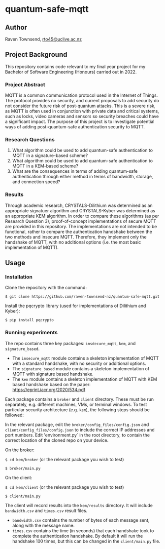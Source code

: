 # quantum-safe-mqtt

## Author
Raven Townsend, rto45@uclive.ac.nz

## Project Background

This repository contains code relevant to my final year project for my Bachelor of Software Engineering (Honours) carried out in 2022. 

### Project Abstract

MQTT is a common communication protocol used in the Internet of Things. The protocol provides no security, and current proposals to add security do not consider the future risk of post-quantum attacks. This is a severe risk, as MQTT is often used in conjunction with private data and critical systems, such as locks, video cameras and sensors so security breaches could have a significant impact. 
The purpose of this project is to investigate potential ways of adding post-quantum-safe authentication security to MQTT.

### Research Questions

1. What algorithm could be used to add quantum-safe authentication to MQTT in a signature-based scheme?
2. What algorithm could be used to add quantum-safe authentication to MQTT in a KEM-based scheme?
3. What are the consequences in terms of adding quantum-safe authentication through either method in terms of bandwidth, storage, and connection speed?

### Results

Through academic research, CRYSTALS-Dilithium was determined as an appropriate signatuer algorithm and CRYSTALS-Kyber was determined as an appropriate KEM algorithm. In order to compare these algorithms (as per Research Question 3), proof-of-concept implementations of secure MQTT are provided in this repository. The implementations are not intended to be functional, rather to compare the authentication handshake between the two methods and insecure MQTT. Therefore, they implement only the handshake of MQTT, with no additional options (i.e. the most basic implementation of MQTT).

## Usage

### Installation

Clone the repository with the command:

`$ git clone https://github.com/raven-townsend-nz/quantum-safe-mqtt.git`

Install the pqcrypto library (used for implementations of Dilithium and Kyber):

`$ pip install pqcrypto`

### Running experiments

The repo contains three key packages: `insdecure_mqtt`, `kem`, and `signature_based`. 
- The `insecure_mqtt` module contains a skeleton implementation of MQTT with a standard handshake, with no security or additional options. 
- The `signature_based` module contains a skeleton implementation of MQTT with signature based handshake.
- The `kem` module contains a skeleton implementation of MQTT with KEM based handshake based on the paper: https://eprint.iacr.org/2020/534.pdf

Each package contains a `broker` and `client` directory. These must be run separately, e.g. different machines, VMs, or terminal windows. To test particular security architecture (e.g. `kem`), the following steps should be followed:

In the relevant package, edit the `broker/config_files/config.json` and `client/config_files/config.json` to include the correct IP addresses and port numbers. Edit 'environment.py` in the root directory, to contain the correct location of the cloned repo on your device.

On the broker:

`$ cd kem/broker` (or the relevant package you wish to test)

`$ broker/main.py`

On the client:

`$ cd kem/client` (or the relevant package you wish to test)

`$ client/main.py`

The client will record results into the `kem/results` directory. It will include `bandwidth.csv` and `times.csv` result files. 
- `bandwidth.csv` contains the number of bytes of each message sent, along with the message name.
- `times.csv` contains the time (in seconds) that each handshake took to complete the authentication handshake. By default it will run the handshake 100 times, but this can be changed in the `client/main.py` file.



